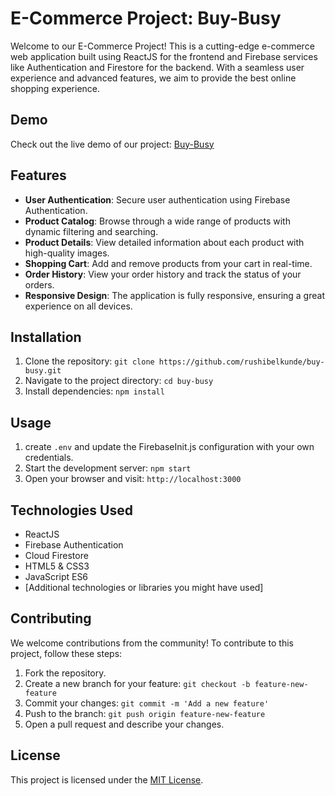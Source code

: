 # E-Commerce Project: Buy-Busy

Welcome to our E-Commerce Project! This is a cutting-edge e-commerce web application built using ReactJS for the frontend and Firebase services like Authentication and Firestore for the backend. With a seamless user experience and advanced features, we aim to provide the best online shopping experience.

## Demo

Check out the live demo of our project: [Buy-Busy](https://rushibelkunde.github.io/buy-busy)

## Features

- **User Authentication**: Secure user authentication using Firebase Authentication.
- **Product Catalog**: Browse through a wide range of products with dynamic filtering and searching.
- **Product Details**: View detailed information about each product with high-quality images.
- **Shopping Cart**: Add and remove products from your cart in real-time.
- **Order History**: View your order history and track the status of your orders.
- **Responsive Design**: The application is fully responsive, ensuring a great experience on all devices.

## Installation

1. Clone the repository: `git clone https://github.com/rushibelkunde/buy-busy.git`
2. Navigate to the project directory: `cd buy-busy`
3. Install dependencies: `npm install`

## Usage

1. create `.env` and update the FirebaseInit.js configuration with your own credentials.
2. Start the development server: `npm start`
3. Open your browser and visit: `http://localhost:3000`

## Technologies Used

- ReactJS
- Firebase Authentication
- Cloud Firestore
- HTML5 & CSS3
- JavaScript ES6
- [Additional technologies or libraries you might have used]

## Contributing

We welcome contributions from the community! To contribute to this project, follow these steps:

1. Fork the repository.
2. Create a new branch for your feature: `git checkout -b feature-new-feature`
3. Commit your changes: `git commit -m 'Add a new feature'`
4. Push to the branch: `git push origin feature-new-feature`
5. Open a pull request and describe your changes.

## License

This project is licensed under the [MIT License](LICENSE).
